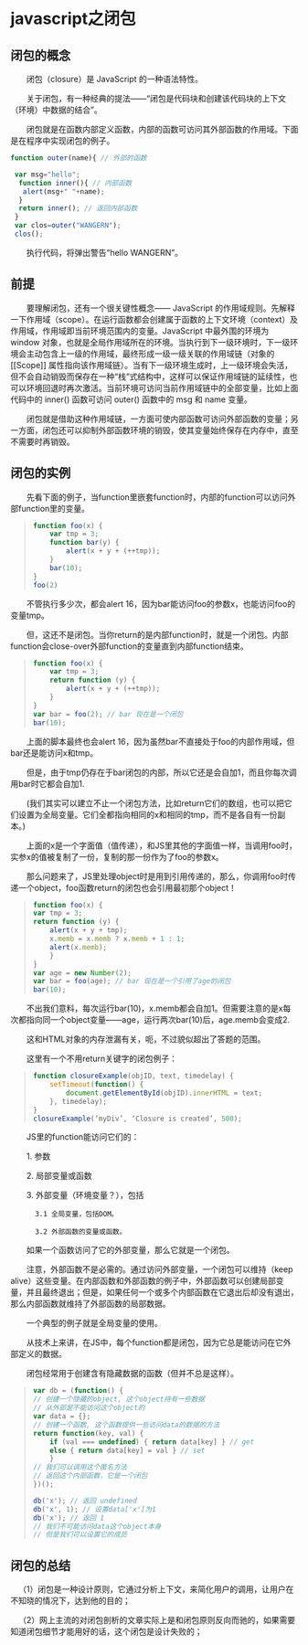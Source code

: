 # javascript之闭包

## 闭包的概念

    闭包（closure）是 JavaScript 的一种语法特性。

    关于闭包，有一种经典的提法——“闭包是代码块和创建该代码块的上下文（环境）中数据的结合”。

    闭包就是在函数内部定义函数，内部的函数可访问其外部函数的作用域。下面是在程序中实现闭包的例子。

```js
function outer(name){ // 外部的函数

 var msg="hello";
  function inner(){ // 内部函数
   alert(msg+" "+name);
  }
  return inner(); // 返回内部函数
 }
 var clos=outer("WANGERN");
 clos();
```

    执行代码，将弹出警告“hello WANGERN”。

## 前提

    要理解闭包，还有一个很关键性概念—— JavaScript 的作用域规则。先解释一下作用域（scope）。在运行函数都会创建属于函数的上下文环境（context）及作用域，作用域即当前环境范围内的变量。JavaScript 中最外围的环境为 window 对象，也就是全局作用域所在的环境。当执行到下一级环境时，下一级环境会主动包含上一级的作用域，最终形成一级一级关联的作用域链（对象的 \[\[Scope\]\] 属性指向该作用域链）。当有下一级环境生成时，上一级环境会失活，但不会自动销毁而保存在一种“栈”式结构中，这样可以保证作用域链的延续性，也可以环境回退时再次激活。当前环境可访问当前作用域链中的全部变量，比如上面代码中的 inner\(\) 函数可访问 outer\(\) 函数中的 msg 和 name 变量。

    闭包就是借助这种作用域链，一方面可使内部函数可访问外部函数的变量；另一方面，闭包还可以抑制外部函数环境的销毁，使其变量始终保存在内存中，直至不需要时再销毁。

## 闭包的实例

    先看下面的例子，当function里嵌套function时，内部的function可以访问外部function里的变量。

> ```js
> function foo(x) {
>     var tmp = 3;
>     function bar(y) {
>         alert(x + y + (++tmp));
>     }
>     bar(10);
> }
> foo(2)
> ```

    不管执行多少次，都会alert 16，因为bar能访问foo的参数x，也能访问foo的变量tmp。

    但，这还不是闭包。当你return的是内部function时，就是一个闭包。内部function会close-over外部function的变量直到内部function结束。

> ```js
> function foo(x) {
>     var tmp = 3;
>     return function (y) {
>         alert(x + y + (++tmp));
>     }
> }
> var bar = foo(2); // bar 现在是一个闭包
> bar(10);
> ```

    上面的脚本最终也会alert 16，因为虽然bar不直接处于foo的内部作用域，但bar还是能访问x和tmp。

    但是，由于tmp仍存在于bar闭包的内部，所以它还是会自加1，而且你每次调用bar时它都会自加1.

    \(我们其实可以建立不止一个闭包方法，比如return它们的数组，也可以把它们设置为全局变量。它们全都指向相同的x和相同的tmp，而不是各自有一份副本。\)

    上面的x是一个字面值（值传递），和JS里其他的字面值一样，当调用foo时，实参x的值被复制了一份，复制的那一份作为了foo的参数x。

    那么问题来了，JS里处理object时是用到引用传递的，那么，你调用foo时传递一个object，foo函数return的闭包也会引用最初那个object！

> ```js
> function foo(x) {
> var tmp = 3;
> return function (y) {
>     alert(x + y + tmp);
>     x.memb = x.memb ? x.memb + 1 : 1;
>     alert(x.memb);
>     }
> }
> var age = new Number(2);
> var bar = foo(age); // bar 现在是一个引用了age的闭包
> bar(10);
> ```

    不出我们意料，每次运行bar\(10\)，x.memb都会自加1。但需要注意的是x每次都指向同一个object变量——age，运行两次bar\(10\)后，age.memb会变成2.

    这和HTML对象的内存泄漏有关，呃，不过貌似超出了答题的范围。

    这里有一个不用return关键字的闭包例子：

> ```js
> function closureExample(objID, text, timedelay) { 
>     setTimeout(function() { 
>         document.getElementById(objID).innerHTML = text; 
>     }, timedelay); 
> } 
> closureExample(‘myDiv’, ‘Closure is created’, 500);
> ```

    JS里的function能访问它们的：

    1. 参数

    2. 局部变量或函数

    3. 外部变量（环境变量？），包括

```
      3.1 全局变量，包括DOM。

      3.2 外部函数的变量或函数。
```

    如果一个函数访问了它的外部变量，那么它就是一个闭包。

    注意，外部函数不是必需的。通过访问外部变量，一个闭包可以维持（keep alive）这些变量。在内部函数和外部函数的例子中，外部函数可以创建局部变量，并且最终退出；但是，如果任何一个或多个内部函数在它退出后却没有退出，那么内部函数就维持了外部函数的局部数据。

    一个典型的例子就是全局变量的使用。

    从技术上来讲，在JS中，每个function都是闭包，因为它总是能访问在它外部定义的数据。

    闭包经常用于创建含有隐藏数据的函数（但并不总是这样）。

> ```js
> var db = (function() {
> // 创建一个隐藏的object, 这个object持有一些数据
> // 从外部是不能访问这个object的
> var data = {};
> // 创建一个函数, 这个函数提供一些访问data的数据的方法
> return function(key, val) {
>     if (val === undefined) { return data[key] } // get
>     else { return data[key] = val } // set
>     }
> // 我们可以调用这个匿名方法
> // 返回这个内部函数，它是一个闭包
> })();
> 
> db('x'); // 返回 undefined
> db('x', 1); // 设置data['x']为1
> db('x'); // 返回 1
> // 我们不可能访问data这个object本身
> // 但是我们可以设置它的成员
> ```

## 闭包的总结

  （1）闭包是一种设计原则，它通过分析上下文，来简化用户的调用，让用户在不知晓的情况下，达到他的目的；

  （2）网上主流的对闭包剖析的文章实际上是和闭包原则反向而驰的，如果需要知道闭包细节才能用好的话，这个闭包是设计失败的；

